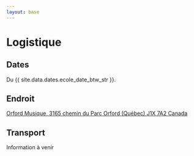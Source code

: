 ```yaml
---
layout: base
---
```

# Logistique

## Dates

Du {{ site.data.dates.ecole_date_btw_str }}.

## Endroit

[Orford Musique,
3165 chemin du Parc
Orford (Québec) J1X 7A2
Canada](https://www.google.ca/maps/place/Orford+Musique/@45.323378,-72.1830031,18.25z/data=!4m8!1m2!3m1!2sOrford+Musique!3m4!1s0x4cb636b8e412efd7:0x4ab52a5af677f699!8m2!3d45.323442!4d-72.182062)

## Transport

Information à venir
